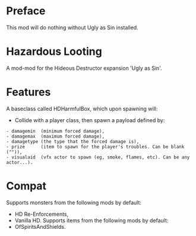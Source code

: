 # Preface
 This mod will do nothing without Ugly as Sin installed.
# Hazardous Looting
 A mod-mod for the Hideous Destructor expansion 'Ugly as Sin'.
# Features
 A baseclass called HDHarmfulBox, which upon spawning will:
 - Collide with a player class, then spawn a payload defined by:
 ```
 - damagemin  (minimum forced damage),
 - damagemax  (maximum forced damage),
 - damagetype (the type that the forced damage is),
 - prize      (item to spawn for the player's troubles. Can be blank ("")),
 - visualaid  (vfx actor to spawn (eg, smoke, flames, etc). Can be any actor...).
 ```
 # Compat
  Supports monsters from the following mods by default:
  - HD Re-Enforcements,
  - Vanilla HD.
  Supports items from the following mods by default:
  - OfSpiritsAndShields.
